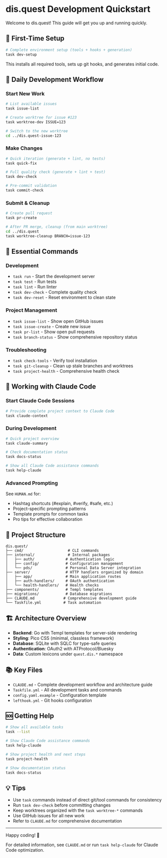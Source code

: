 # dis.quest Development Quickstart

Welcome to dis.quest! This guide will get you up and running quickly.

## 🚀 First-Time Setup

```bash
# Complete environment setup (tools + hooks + generation)
task dev-setup
```

This installs all required tools, sets up git hooks, and generates initial code.

## 🎯 Daily Development Workflow

### Start New Work
```bash
# List available issues
task issue-list

# Create worktree for issue #123
task worktree-dev ISSUE=123

# Switch to the new worktree
cd ../dis.quest-issue-123
```

### Make Changes
```bash
# Quick iteration (generate + lint, no tests)
task quick-fix

# Full quality check (generate + lint + test)
task dev-check

# Pre-commit validation
task commit-check
```

### Submit & Cleanup
```bash
# Create pull request
task pr-create

# After PR merge, cleanup (from main worktree)
cd ../dis.quest
task worktree-cleanup BRANCH=issue-123
```

## 🔧 Essential Commands

### Development
- `task run` - Start the development server
- `task test` - Run tests
- `task lint` - Run linter
- `task dev-check` - Complete quality check
- `task dev-reset` - Reset environment to clean state

### Project Management
- `task issue-list` - Show open GitHub issues
- `task issue-create` - Create new issue
- `task pr-list` - Show open pull requests
- `task branch-status` - Show comprehensive repository status

### Troubleshooting
- `task check-tools` - Verify tool installation
- `task git-cleanup` - Clean up stale branches and worktrees
- `task project-health` - Comprehensive health check

## 🤖 Working with Claude Code

### Start Claude Code Sessions
```bash
# Provide complete project context to Claude Code
task claude-context
```

### During Development
```bash
# Quick project overview
task claude-summary

# Check documentation status
task docs-status

# Show all Claude Code assistance commands
task help-claude
```

### Advanced Prompting
See `HUMAN.md` for:
- Hashtag shortcuts (#explain, #verify, #safe, etc.)
- Project-specific prompting patterns
- Template prompts for common tasks
- Pro tips for effective collaboration

## 📁 Project Structure

```
dis.quest/
├── cmd/                    # CLI commands
├── internal/               # Internal packages
│   ├── auth/              # Authentication logic
│   ├── config/            # Configuration management
│   └── pds/               # Personal Data Server integration
├── server/                # HTTP handlers organized by domain
│   ├── app/               # Main application routes
│   ├── auth-handlers/     # OAuth authentication
│   └── health-handlers/   # Health checks
├── components/            # Templ templates
├── migrations/            # Database migrations
├── CLAUDE.md             # Comprehensive development guide
└── Taskfile.yml          # Task automation
```

## 🏗️ Architecture Overview

- **Backend**: Go with Templ templates for server-side rendering
- **Styling**: Pico CSS (minimal, classless framework)
- **Database**: SQLite with SQLC for type-safe queries
- **Authentication**: OAuth2 with ATProtocol/Bluesky
- **Data**: Custom lexicons under `quest.dis.*` namespace

## 📚 Key Files

- `CLAUDE.md` - Complete development workflow and architecture guide
- `Taskfile.yml` - All development tasks and commands
- `config.yaml.example` - Configuration template
- `lefthook.yml` - Git hooks configuration

## 🆘 Getting Help

```bash
# Show all available tasks
task --list

# Show Claude Code assistance commands
task help-claude

# Show project health and next steps
task project-health

# Show documentation status
task docs-status
```

## 💡 Tips

- Use `task` commands instead of direct git/tool commands for consistency
- Run `task dev-check` before committing changes
- Keep worktrees organized with the `task worktree-*` commands
- Use GitHub issues for all new work
- Refer to `CLAUDE.md` for comprehensive documentation

---

Happy coding! 🎉

For detailed information, see `CLAUDE.md` or run `task help-claude` for Claude Code optimization.